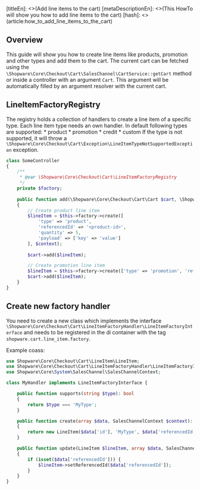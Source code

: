 [titleEn]: <>(Add line items to the cart)
[metaDescriptionEn]: <>(This HowTo will show you how to add line items to the cart)
[hash]: <>(article:how_to_add_line_items_to_the_cart)

## Overview

This guide will show you how to create line items like products, promotion and other types and add them to the cart. The current cart can be fetched using the `\Shopware\Core\Checkout\Cart\SalesChannel\CartService::getCart` method or inside a controller with an argument `Cart`.
This argument will be automatically filled by an argument resolver with the current cart.

## LineItemFactoryRegistry

The registry holds a collection of handlers to create a line item of a specific type. Each line item type needs an own handler.
In default following types are supported:
    * product
    * promotion
    * credit
    * custom
If the type is not supported, it will throw a `\Shopware\Core\Checkout\Cart\Exception\LineItemTypeNotSupportedException` exception.
    
```php
class SomeController
{
    /**
     * @var \Shopware\Core\Checkout\Cart\LineItemFactoryRegistry
     */
    private $factory;
    
    public function add(\Shopware\Core\Checkout\Cart\Cart $cart, \Shopware\Core\System\SalesChannel\SalesChannelContext $context): void
    {
        // Create product line item
        $lineItem = $this->factory->create([
            'type' => 'product',
            'referencedId' => '<product-id>',
            'quantity' => 5,
            'payload' => ['key' => 'value']
        ], $context);
        
        $cart->add($lineItem);

        // Create promotion line item
        $lineItem = $this->factory->create(['type' => 'promotion', 'referencedId' => '<code>'], $context);
        $cart->add($lineItem);
    }
}
```

## Create new factory handler

You need to create a new class which implements the interface `\Shopware\Core\Checkout\Cart\LineItemFactoryHandler\LineItemFactoryInterface` and needs to be registered in the di container with the tag `shopware.cart.line_item.factory`.

Example coass:

```php
use Shopware\Core\Checkout\Cart\LineItem\LineItem;
use Shopware\Core\Checkout\Cart\LineItemFactoryHandler\LineItemFactoryInterface;
use Shopware\Core\System\SalesChannel\SalesChannelContext;

class MyHandler implements LineItemFactoryInterface {

    public function supports(string $type): bool
    {
        return $type === 'MyType';
    }

    public function create(array $data, SalesChannelContext $context): LineItem
    {
        return new LineItem($data['id'], 'MyType', $data['referencedId'] ?? null, 1);
    }

    public function update(LineItem $lineItem, array $data, SalesChannelContext $context): void
    {
        if (isset($data['referencedId'])) {
            $lineItem->setReferencedId($data['referencedId']);
        }
    }
}
```



